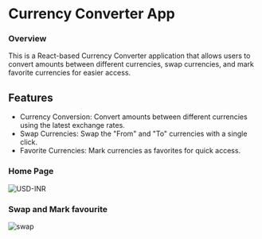 # Currency Converter App
### Overview

This is a React-based Currency Converter application that allows users to convert amounts between different currencies, swap currencies, and mark favorite currencies for easier access.

## Features

- Currency Conversion: Convert amounts between different currencies using the latest exchange rates.
- Swap Currencies: Swap the "From" and "To" currencies with a single click.
- Favorite Currencies: Mark currencies as favorites for quick access.

### Home Page
![USD-INR](https://github.com/rushikeshwaghmare07/currency-converter/assets/140525513/4340a678-8a12-415a-8154-71e43ba4808e)


### Swap and Mark favourite
![swap](https://github.com/rushikeshwaghmare07/currency-converter/assets/140525513/a9b4a244-8b4a-4a9e-9a14-ebbb1f2eb277)

